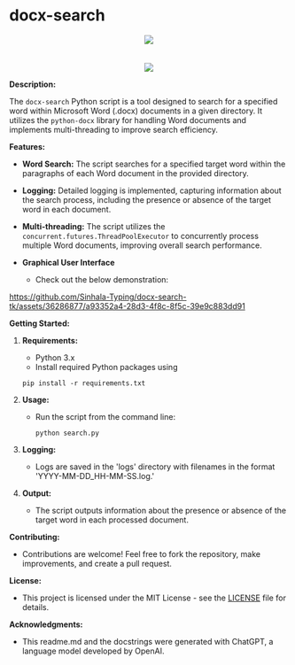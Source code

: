 # docx-search

<p align="center">
  <img src="https://github.com/Sinhala-Typing/docx-search-tk/assets/36286877/a1be2524-80e1-4b5e-8c83-28ceae66e808" />
  <br/>
  <br/>
  <br/>
  <img src="https://github.com/Sinhala-Typing/docx-search-tk/assets/36286877/049dca93-ce24-4eb4-998c-cd34cbeeb94f" />
</p>


**Description:**

The `docx-search` Python script is a tool designed to search for a specified word within Microsoft Word (.docx) documents in a given directory. It utilizes the `python-docx` library for handling Word documents and implements multi-threading to improve search efficiency.

**Features:**

- **Word Search:** The script searches for a specified target word within the paragraphs of each Word document in the provided directory.
- **Logging:** Detailed logging is implemented, capturing information about the search process, including the presence or absence of the target word in each document.
- **Multi-threading:** The script utilizes the `concurrent.futures.ThreadPoolExecutor` to concurrently process multiple Word documents, improving overall search performance.

- **Graphical User Interface**

  - Check out the below demonstration:

https://github.com/Sinhala-Typing/docx-search-tk/assets/36286877/a93352a4-28d3-4f8c-8f5c-39e9c883dd91



**Getting Started:**

1. **Requirements:**

   - Python 3.x
   - Install required Python packages using

   ```
   pip install -r requirements.txt
   ```

2. **Usage:**

   - Run the script from the command line:
     ```
     python search.py
     ```

3. **Logging:**

   - Logs are saved in the 'logs' directory with filenames in the format 'YYYY-MM-DD_HH-MM-SS.log.'

4. **Output:**

   - The script outputs information about the presence or absence of the target word in each processed document.

**Contributing:**

- Contributions are welcome! Feel free to fork the repository, make improvements, and create a pull request.

**License:**

- This project is licensed under the MIT License - see the [LICENSE](LICENSE) file for details.

**Acknowledgments:**

- This readme.md and the docstrings were generated with ChatGPT, a language model developed by OpenAI.
